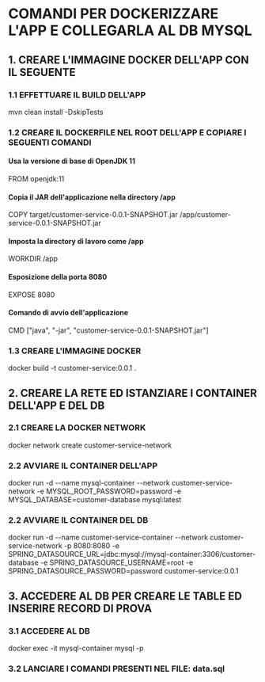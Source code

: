 
# COMANDI PER DOCKERIZZARE L'APP E COLLEGARLA AL DB MYSQL

## 1. CREARE L'IMMAGINE DOCKER DELL'APP CON IL SEGUENTE 

### 1.1 EFFETTUARE IL BUILD DELL'APP
mvn clean install -DskipTests

### 1.2 CREARE IL DOCKERFILE NEL ROOT DELL'APP E COPIARE I SEGUENTI COMANDI

#### Usa la versione di base di OpenJDK 11
FROM openjdk:11

#### Copia il JAR dell'applicazione nella directory /app
COPY target/customer-service-0.0.1-SNAPSHOT.jar /app/customer-service-0.0.1-SNAPSHOT.jar

#### Imposta la directory di lavoro come /app
WORKDIR /app

#### Esposizione della porta 8080
EXPOSE 8080

#### Comando di avvio dell'applicazione
CMD ["java", "-jar", "customer-service-0.0.1-SNAPSHOT.jar"]

### 1.3 CREARE L'IMMAGINE DOCKER
docker build -t customer-service:0.0.1 .

## 2. CREARE LA RETE ED ISTANZIARE I CONTAINER DELL'APP E DEL DB

### 2.1 CREARE LA DOCKER NETWORK 
docker network create customer-service-network

### 2.2 AVVIARE IL CONTAINER DELL'APP 
docker run -d --name mysql-container --network customer-service-network -e MYSQL_ROOT_PASSWORD=password -e MYSQL_DATABASE=customer-database mysql:latest

### 2.2 AVVIARE IL CONTAINER DEL DB
docker run -d --name customer-service-container --network customer-service-network -p 8080:8080 -e SPRING_DATASOURCE_URL=jdbc:mysql://mysql-container:3306/customer-database -e SPRING_DATASOURCE_USERNAME=root -e SPRING_DATASOURCE_PASSWORD=password customer-service:0.0.1

## 3. ACCEDERE AL DB PER CREARE LE TABLE ED INSERIRE RECORD DI PROVA

### 3.1 ACCEDERE AL DB
docker exec -it mysql-container mysql -p

### 3.2 LANCIARE I COMANDI PRESENTI NEL FILE: data.sql

